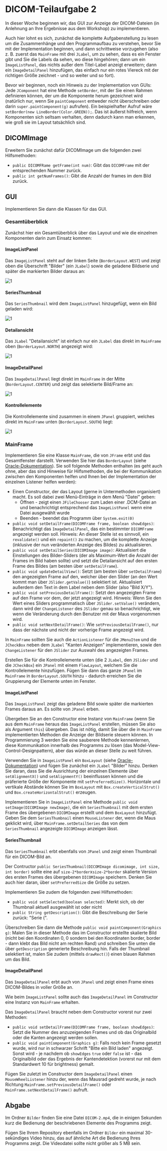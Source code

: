 # DICOM-Teilaufgabe 2

In dieser Woche beginnen wir, das GUI zur Anzeige der DICOM-Dateien (in Anlehnung an Ihre Ergebnisse aus dem Workshop) zu implementieren.

Auch hier lohnt es sich, zunächst die komplette Aufgabenstellung zu lesen um die Zusammenhänge und den Programmaufbau zu verstehen, bevor Sie mit der Implementation beginnen, und dann schrittweise vorzugehen (also z. B. zuerst das ```MainFrame``` mit drei ```JLabel```, um zu sehen, dass es ein Fenster gibt und Sie die Labels da sehen, wo diese hingehören; dann um ein ```ImageListPanel```, das nichts außer dem Titel-Label anzeigt erweitern; dann ein ```ImageDetailPanel``` hinzufügen, das einfach nur ein rotes Viereck mit der richtigen Größe zeichnet - und so weiter und so fort).

Bevor wir beginnen, noch ein Hinweis zu der Implementation von GUIs: Jede ```JComponent``` hat eine Methode ```setBorder```, mit der Sie einen Rahmen definieren können, der um die Komponente herum gezeichnet wird (natürlich nur, wenn Sie ```paintComponent``` entweder nicht überschreiben oder darin ```super.paintComponent(g)``` aufrufen). Ein beispielhafter Aufruf wäre ```setBorder(new LineBorder(Color.GREEN));```. Das ist äußerst hilfreich, wenn Komponenten sich seltsam verhalten, denn dadurch kann man erkennen, wie groß sie im Layout tatsächlich sind. 

## DICOMImage

Erweitern Sie zunächst dafür DICOMImage um die folgenden zwei Hilfsmethoden:

* ```public DICOMFRame getFrame(int num)```: Gibt das ```DICOMFrame``` mit der entsprechenden Nummer zurück.
* ```public int getNumFrames()```: Gibt die Anzahl der frames im dem Bild zurück.


## GUI

Implementieren Sie dann die Klassen für das GUI.

### Gesamtüberblick

Zunächst hier ein Gesamtüberblick über das Layout und wie die einzelnen Komponenten darin zum Einsatz kommen:

#### ImageListPanel

Das ```ImageListPanel``` steht auf der linken Seite (```BorderLayout.WEST```) und zeigt oben die Überschrift "Bilder" (ein ```JLabel```) sowie die geladene Bildserie und später die markierten Bilder daraus an:

![1](Bilder/GUI_1.png)

#### SeriesThumbnail

Das ```SeriesThumbnail``` wird dem ```ImageListPanel``` hinzugefügt, wenn ein Bild geladen wird:

![1](Bilder/GUI_2.png)

#### Detailansicht

Das ```JLabel``` "Detailansicht" ist einfach nur ein ```JLabel``` das direkt im ```MainFrame``` oben (```BorderLayout.NORTH```) angezeigt wird:

![1](Bilder/GUI_3.png)

#### ImageDetailPanel

Das ```ImageDetailPanel``` liegt direkt im ```MainFrame``` in der Mitte (```BorderLayout.CENTER```) und zeigt das selektierte Bild/Frame an:

![1](Bilder/GUI_4.png)


#### Kontrollelemente

Die Kontrollelemente sind zusammen in einem ```JPanel``` gruppiert, welches direkt im ```MainFrame``` unten (```BorderLayout.SOUTH```) liegt:

![1](Bilder/GUI_5.png)


### MainFrame

Implementieren Sie eine Klasse ```MainFrame```, die von ```JFrame``` erbt und das Gesamtfenster darstellt. Verwenden Sie hier das ```BorderLayout``` (siehe [Oracle-Dokumentation](https://docs.oracle.com/javase/tutorial/uiswing/layout/border.html)). Sie soll folgende Methoden enthalten (es geht auch ohne, aber das sind Hinweise für Hilfsmethoden, die bei der Kommunikation zwischen den Komponenten helfen und Ihnen bei der Implementation der einzelnen Listener helfen werden):

* Einen Constructor, der das Layout (gerne in Untermethoden organisiert) macht. Es soll dabei zwei Menü-Einträge in dem Menü "Datei" geben:
    * Öffnen - zeigt einen ```JFileChooser``` zum Laden einer .DCM-Datei an und benachrichtigt entsprechend das ```ImageListPanel``` wenn eine Datei ausgewählt wurde
    * Beenden - beendet das Programm über ```System.exit(0)```
* ```public void setDetailFrame(DICOMFrame frame, boolean showEdges)```: Benachrichtigt das ```ImageDetailPanel```, das ein bestimmter ```DICOMFrame``` angezeigt werden soll. Hinweis: An dieser Stelle ist es sinnvoll, ein ```revalidate()``` und ein ```repaint()``` zu machen, um die komplette Anzeige (inklusive der nun veränderten Anzeige des Bildes) zu aktualisieren.
* ```public void setDetailSeries(DICOMImage image)```: Aktualisiert die Einstellungen des Bilder-Sliders (der als Maximum-Wert die Anzahl der Frames im Bild haben sollte) und setzt die Detailansicht auf den ersten Frame des Bildes (am besten über ```setDetailFrame```).
* ```public void updateDetailView()```: Setzt (am besten über ```setDetailFrame```) den angezeigten Frame auf den, welcher über den Slider (an den Wert kommt man über ```JSlider.getValue()```) selektiert ist. Aktualisiert außerdem den Text in dem Label neben dem Slider (also "Bild X/Y").
* ```public void setPreviousDetailFrame()```: Setzt den angezeigten Frame auf den Frame vor dem, der jetzt angezeigt wird. Hinweis: Wenn Sie den Wert eines Sliders programmatisch über ```JSlider.setValue()``` verändern, dann wird der ```ChangeListener``` des ```JSlider``` genau so benachrichtigt, wie wenn die Veränderung durch den Benutzer mit der Maus vorgenommen wird.
* ```public void setNextDetailFrame()```: Wie ```setPreviousDetailFrame()```, nur dass der nächste und nicht der vorherige Frame angezeigt wird.

In ```MainFrame``` sollten Sie auch die ```ActionListener``` für die ```JMenuItem``` und die ```JCheckBox``` neben dem ```JLabel``` "Kanten Anzeigen" implementieren, sowie den ```ChangeListener``` für den ```JSlider``` zur Auswahl des angezeigten Frames.

Erstellen Sie für die Kontrollelemente unten (die 2 ```JLabel```, den ```JSlider``` und die ```JCheckBox```) ein ```JPanel``` mit einem ```FlowLayout```, welchem Sie die Kontrollelemente hinzufügen. Fügen Sie dann das ganze ```JPanel``` im ```MainFrame``` in ```BorderLayout.SOUTH``` hinzu - dadurch erreichen Sie die Gruppierung der Elemente unten im Fenster.

#### ImageListPanel

Das ```ImageListPanel``` zeigt das geladene Bild sowie später die markierten Frames daraus an. Es sollte von ```JPanel``` erben.

Übergeben Sie an den Constructor eine Instanz von ```MainFrame``` (wenn Sie aus dem ```MainFrame``` heraus das ```ImageListPanel``` erstellen, müssen Sie also als Argument ```this```) übergeben. Das ist nötig, damit Sie über die in ```MainFrame``` implementierten Methoden die Anzeige der Bildserie steuern können. In Programmierung 3 werden Sie eine sauberere Methode kennenlernen, diese Kommunikation innerhalb des Programms zu lösen (das Model-View-Control-Designpattern), aber das würde an dieser Stelle zu weit führen.

Verwenden Sie in ```ImageListPanel``` ein ```BoxLayout``` (siehe [Oracle-Dokumentation](https://docs.oracle.com/javase/tutorial/uiswing/layout/box.html)) und fügen Sie zunächst ein ```JLabel``` "Bilder" hinzu. Denken Sie daran, dass Sie die Ausrichtung der einzelnen Elemente über ```setAlignmentX()``` und ```setAlignmentY()``` beeinflussen können und die präferierte Größe der Komponente mit ```setPreferredSize()```. Horizontale und vertikale Abstände können Sie im ```BoxLayout``` mit ```Box.createVerticalStrut()``` und ```Box.createHorizontalStrut()``` erzeugen.  

Implementieren Sie in ```ImageListPanel``` eine Methode ```public void setImage(DICOMImage newImage)```, die ein ```SeriesThumbnail``` mit dem ersten Frame des übergebenen ```DICOMImage``` erstellt und dem ```BoxLayout``` hinzufügt. Geben Sie dem ```SeriesThumbnail``` einen ```MouseListener``` der, wenn die Maus geklickt wird, über ```MainFrame.setDetailSeries``` das von dem ```SeriesThumbnail``` angezeigte ```DICOMImage``` anzeigen lässt.

#### SeriesThumbnail

Das ```SeriesThumbnail``` erbt ebenfalls von ```JPanel``` und zeigt einen Thumbnail für ein DICOM-Bild an.

Der Contructor ```public SeriesThumbnail(DICOMImage dicomimage, int size, int border)``` sollte eine auf ```size-2*border```x```size-2*border``` skalierte Version des ersten Frames des übergebenen ```DICOMImage``` speichern. Denken Sie auch hier daran, über ```setPreferredSize``` die Größe zu setzen.

Implementieren Sie zudem die folgenden zwei Hilfsmethoden:
* ```public void setSelected(boolean selected)```: Merkt sich, ob der Thumbnail aktuell ausgewählt ist oder nicht
* ```public String getDescription()```: Gibt die Beschreibung der Serie zurück: "Serie (<Anzahl der Frames in der Serie>".

Überschreiben Sie dann die Methode ```public void paintComponent(Graphics g)```: Malen Sie in dieser Methode das im Constructor erstellte skalierte Bild (nicht bei den Koordinaten 0, 0 sondern bei den Koordinaten border, border - dann klebt das Bild nicht am rechten Rand) und schreiben Sie unten die über ```getDescription``` generierte Beschreibung hin. Falls der Thumbnail selektiert ist, malen Sie zudem (mittels ```drawRect()```) einen blauen Rahmen um das Bild.

#### ImageDetailPanel

Das ```ImageDetailPanel``` erbt auch von ```JPanel``` und zeigt einen Frame eines DICOM-Bildes in voller Größe an. 

Wie beim ```ImageListPanel``` sollte auch das ```ImageDetailPanel``` im Constructor eine Instanz von ```MainFrame``` erhalten. 

Das ```ImageDetailPanel``` braucht neben dem Constructor vorerst nur zwei Methoden:
* ```public void setDetailFrame(DICOMFrame frame, boolean showEdges)```: Setzt die Nummer des anzuzeigenden Frames und ob das Originalbild oder die Kanten angezeigt werden sollen.
* ```public void paintComponent(Graphics g)```: Falls noch kein Frame gesetzt wurde, wird nur in schwarzer Schrift "Bitte ein Bild laden" angezeigt. Sonst wird - je nachdem ob ```showEdges``` ```true``` oder ```false``` ist - das Originalbild oder das Ergebnis der Kantendetektion (vorerst nur mit dem Standardwert 10 für brightness) gemalt.

Fügen Sie zuletzt im Constructor dem ```ImageDetailPanel``` einen ```MouseWheelListener``` hinzu der, wenn das Mausrad gedreht wurde, je nach Richtung ```MainFrame.setPreviousDetailFrame()``` oder ```MainFrame.setNextDetailFrame()``` aufruft.

## Abgabe

Im Ordner ```Bilder``` finden Sie eine Datei ```DICOM-2.mp4```, die in einigen Sekunden kurz die Bedienung der beschriebenen Elemente des Programms zeigt.

Fügen Sie Ihrem Repository ebenfalls im Ordner ```Bilder``` ein maximal 30-sekündiges Video hinzu, das auf ähnliche Art die Bedienung Ihres Programms zeigt. Die Videodatei sollte nicht größer als 5 MB sein.
